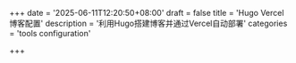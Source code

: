 +++
date = '2025-06-11T12:20:50+08:00'
draft = false
title = 'Hugo Vercel博客配置'
description = '利用Hugo搭建博客并通过Vercel自动部署'
categories = 'tools configuration'

+++
